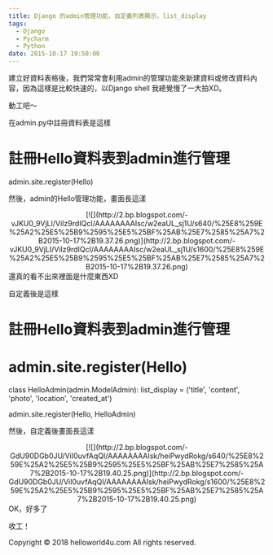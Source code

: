 ```yaml
---
title: Django 的admin管理功能，自定義列表顯示，list_display
tags:
  - Django
  - Pycharm
  - Python
date: 2015-10-17 19:50:00
---
```


建立好資料表格後，我們常常會利用admin的管理功能來新建資料或修改資料內容，因為這樣是比較快速的，以Django shell 我總覺慢了一大拍XD。

動工吧～

在admin.py中註冊資料表是這樣

# 註冊Hello資料表到admin進行管理
admin.site.register(Hello) 

然後，admin的Hello管理功能，畫面長這漾
<div class="separator" style="clear: both; text-align: center;">[![](http://2.bp.blogspot.com/-vJKU0_9VjLI/ViIz9rdIQcI/AAAAAAAAIsc/w2eaUL_sj1U/s640/%25E8%259E%25A2%25E5%25B9%2595%25E5%25BF%25AB%25E7%2585%25A7%2B2015-10-17%2B19.37.26.png)](http://2.bp.blogspot.com/-vJKU0_9VjLI/ViIz9rdIQcI/AAAAAAAAIsc/w2eaUL_sj1U/s1600/%25E8%259E%25A2%25E5%25B9%2595%25E5%25BF%25AB%25E7%2585%25A7%2B2015-10-17%2B19.37.26.png)</div>
還真的看不出來裡面是什麼東西XD

自定義後是這樣

# 註冊Hello資料表到admin進行管理
# admin.site.register(Hello)

class HelloAdmin(admin.ModelAdmin):     list_display = ('title', 'content', 'photo', 'location', 'created_at')

admin.site.register(Hello, HelloAdmin)  

然後，自定義後畫面長這漾
<div class="separator" style="clear: both; text-align: center;">[![](http://2.bp.blogspot.com/-GdU90DGb0JU/ViI0uvfAqQI/AAAAAAAAIsk/heiPwydRokg/s640/%25E8%259E%25A2%25E5%25B9%2595%25E5%25BF%25AB%25E7%2585%25A7%2B2015-10-17%2B19.40.25.png)](http://2.bp.blogspot.com/-GdU90DGb0JU/ViI0uvfAqQI/AAAAAAAAIsk/heiPwydRokg/s1600/%25E8%259E%25A2%25E5%25B9%2595%25E5%25BF%25AB%25E7%2585%25A7%2B2015-10-17%2B19.40.25.png)</div>
OK，好多了

收工！

<div class="blogger-post-footer">Copyright © 2018 helloworld4u.com All rights reserved.</div>